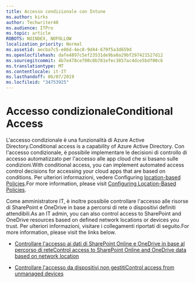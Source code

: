 ```yaml
---
title: Accesso condizionale con Intune
ms.author: kirks
author: Techwriter40
ms.audience: ITPro
ms.topic: article
ROBOTS: NOINDEX, NOFOLLOW
localization_priority: Normal
ms.assetid: aecba7c5-e86d-4ec8-9d44-679f5a3d659d
ms.openlocfilehash: dafe4897c5ef23531de9ba0a29bf297421527d12
ms.sourcegitcommit: 4b7e478ce700c0b781efec3857ac4dce5bdf00c6
ms.translationtype: MT
ms.contentlocale: it-IT
ms.lasthandoff: 06/07/2019
ms.locfileid: "34753925"
---
```

# <a name="conditional-access"></a><span data-ttu-id="c3cce-102">Accesso condizionale</span><span class="sxs-lookup"><span data-stu-id="c3cce-102">Conditional Access</span></span>

<span data-ttu-id="c3cce-103">L'accesso condizionale è una funzionalità di Azure Active Directory.</span><span class="sxs-lookup"><span data-stu-id="c3cce-103">Conditional access is a capability of Azure Active Directory.</span></span> <span data-ttu-id="c3cce-104">Con l'accesso condizionale, è possibile implementare le decisioni di controllo di accesso automatizzato per l'accesso alle app cloud che si basano sulle condizioni.</span><span class="sxs-lookup"><span data-stu-id="c3cce-104">With conditional access, you can implement automated access control decisions for accessing your cloud apps that are based on conditions.</span></span> <span data-ttu-id="c3cce-105">Per ulteriori informazioni, vedere Configuring [location-based Policies](https://docs.microsoft.com/azure/active-directory/conditional-access/overview).</span><span class="sxs-lookup"><span data-stu-id="c3cce-105">For more information, please visit [Configuring Location-Based Policies](https://docs.microsoft.com/azure/active-directory/conditional-access/overview).</span></span>

<span data-ttu-id="c3cce-106">Come amministratore IT, è inoltre possibile controllare l'accesso alle risorse di SharePoint e OneDrive in base a percorsi di rete o dispositivi definiti attendibili.</span><span class="sxs-lookup"><span data-stu-id="c3cce-106">As an IT admin, you can also control access to SharePoint and OneDrive resources based on defined network locations or devices you trust.</span></span> <span data-ttu-id="c3cce-107">Per ulteriori informazioni, visitare i collegamenti riportati di seguito.</span><span class="sxs-lookup"><span data-stu-id="c3cce-107">For more information, please visit the links below.</span></span>

- [<span data-ttu-id="c3cce-108">Controllare l'accesso ai dati di SharePoint Online e OneDrive in base al percorso di rete</span><span class="sxs-lookup"><span data-stu-id="c3cce-108">Control access to SharePoint Online and OneDrive data based on network location</span></span>](https://docs.microsoft.com/sharepoint/control-access-based-on-network-location)

- [<span data-ttu-id="c3cce-109">Controllare l'accesso da dispositivi non gestiti</span><span class="sxs-lookup"><span data-stu-id="c3cce-109">Control access from unmanaged devices</span></span>](https://docs.microsoft.com/sharepoint/control-access-from-unmanaged-devices)

